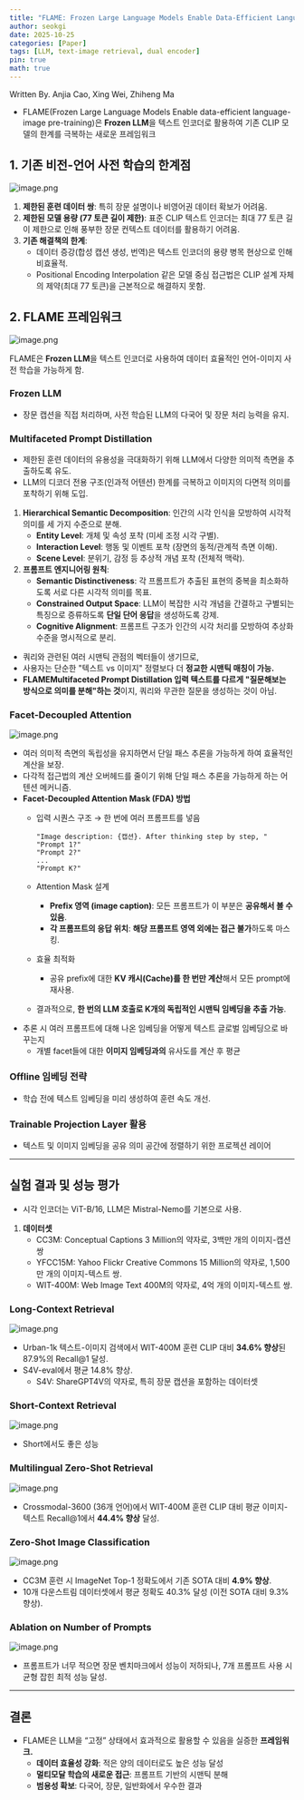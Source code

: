 ```yaml
---
title: "FLAME: Frozen Large Language Models Enable Data-Efficient Language-Image Pre-training"
author: seokgi
date: 2025-10-25
categories: [Paper]
tags: [LLM, text-image retrieval, dual encoder]
pin: true
math: true
---
```

Written By. Anjia Cao, Xing Wei, Zhiheng Ma

- FLAME(Frozen Large Language Models Enable data-efficient language-image pre-training)은 **Frozen LLM**을 텍스트 인코더로 활용하여 기존 CLIP 모델의 한계를 극복하는 새로운 프레임워크

## 1. 기존 비전-언어 사전 학습의 한계점

![image.png](https://seokilee0412.github.io/assets/img/FLAME/image.png)

1. **제한된 훈련 데이터 쌍**: 특히 장문 설명이나 비영어권 데이터 확보가 어려움.
2. **제한된 모델 용량 (77 토큰 길이 제한)**: 표준 CLIP 텍스트 인코더는 최대 77 토큰 길이 제한으로 인해 풍부한 장문 컨텍스트 데이터를 활용하기 어려움.
3. **기존 해결책의 한계**:
    - 데이터 증강(합성 캡션 생성, 번역)은 텍스트 인코더의 용량 병목 현상으로 인해 비효율적.
    - Positional Encoding Interpolation 같은 모델 중심 접근법은 CLIP 설계 자체의 제약(최대 77 토큰)을 근본적으로 해결하지 못함.

## 2. FLAME 프레임워크

![image.png](https://seokilee0412.github.io/assets/img/FLAME/image1.png)

FLAME은 **Frozen LLM**을 텍스트 인코더로 사용하여 데이터 효율적인 언어-이미지 사전 학습을 가능하게 함.

### **Frozen LLM**

- 장문 캡션을 직접 처리하며, 사전 학습된 LLM의 다국어 및 장문 처리 능력을 유지.

### **Multifaceted Prompt Distillation**

- 제한된 훈련 데이터의 유용성을 극대화하기 위해 LLM에서 다양한 의미적 측면을 추출하도록 유도.
- LLM의 디코더 전용 구조(인과적 어텐션) 한계를 극복하고 이미지의 다면적 의미를 포착하기 위해 도입.
1. **Hierarchical Semantic Decomposition**: 인간의 시각 인식을 모방하여 시각적 의미를 세 가지 수준으로 분해.
    - **Entity Level**: 개체 및 속성 포착 (미세 조정 시각 구별).
    - **Interaction Level**: 행동 및 이벤트 포착 (장면의 동적/관계적 측면 이해).
    - **Scene Level**: 분위기, 감정 등 추상적 개념 포착 (전체적 맥락).
2. **프롬프트 엔지니어링 원칙**:
    - **Semantic Distinctiveness**: 각 프롬프트가 추출된 표현의 중복을 최소화하도록 서로 다른 시각적 의미를 목표.
    - **Constrained Output Space**: LLM이 복잡한 시각 개념을 간결하고 구별되는 특징으로 증류하도록 **단일 단어 응답**을 생성하도록 강제.
    - **Cognitive Alignment**: 프롬프트 구조가 인간의 시각 처리를 모방하여 추상화 수준을 명시적으로 분리.
- 쿼리와 관련된 여러 시맨틱 관점의 벡터들이 생기므로,
- 사용자는 단순한 "텍스트 vs 이미지" 정렬보다 더 **정교한 시맨틱 매칭이 가능.**
- **FLAMEMultifaceted Prompt Distillation 입력 텍스트를 다르게 "질문해보는 방식으로 의미를 분해"하는 것**이지, 쿼리와 무관한 질문을 생성하는 것이 아님.

### **Facet-Decoupled Attention**

![image.png](https://seokilee0412.github.io/assets/img/FLAME/image2.png)

- 여러 의미적 측면의 독립성을 유지하면서 단일 패스 추론을 가능하게 하여 효율적인 계산을 보장.
- 다각적 접근법의 계산 오버헤드를 줄이기 위해 단일 패스 추론을 가능하게 하는 어텐션 메커니즘.
- **Facet-Decoupled Attention Mask (FDA) 방법**
    - 입력 시퀀스 구조 → 한 번에 여러 프롬프트를 넣음
        
        ```
        "Image description: {캡션}. After thinking step by step, "
        "Prompt 1?"
        "Prompt 2?"
        ...
        "Prompt K?"
        ```
        
    - Attention Mask 설계
        - **Prefix 영역 (image caption)**: 모든 프롬프트가 이 부분은 **공유해서 볼 수 있음**.
        - **각 프롬프트의 응답 위치**: **해당 프롬프트 영역 외에는 접근 불가**하도록 마스킹.
    - 효율 최적화
        - 공유 prefix에 대한 **KV 캐시(Cache)를 한 번만 계산**해서 모든 prompt에 재사용.
    - 결과적으로, **한 번의 LLM 호출로 K개의 독립적인 시맨틱 임베딩을 추출 가능**.
- 추론 시 여러 프롬프트에 대해 나온 임베딩을 어떻게 텍스트 글로벌 임베딩으로 바꾸는지
    - 개별 facet들에 대한 **이미지 임베딩과의** 유사도를 계산 후 평균

### **Offline 임베딩 전략**

- 학습 전에 텍스트 임베딩을 미리 생성하여 훈련 속도 개선.

### **Trainable Projection Layer 활용**

- 텍스트 및 이미지 임베딩을 공유 의미 공간에 정렬하기 위한 프로젝션 레이어

---

## 실험 결과 및 성능 평가

- 시각 인코더는 ViT-B/16, LLM은 Mistral-Nemo를 기본으로 사용.
1. **데이터셋**
    - CC3M: Conceptual Captions 3 Million의 약자로, 3백만 개의 이미지-캡션 쌍
    - YFCC15M: Yahoo Flickr Creative Commons 15 Million의 약자로, 1,500만 개의 이미지-텍스트 쌍.
    - WIT-400M: Web Image Text 400M의 약자로, 4억 개의 이미지-텍스트 쌍.

### **Long-Context Retrieval**

![image.png](https://seokilee0412.github.io/assets/img/FLAME/image3.png)

- Urban-1k 텍스트-이미지 검색에서 WIT-400M 훈련 CLIP 대비 **34.6% 향상**된 87.9%의 Recall@1 달성.
- S4V-eval에서 평균 14.8% 향상.
    - S4V: ShareGPT4V의 약자로, 특히 장문 캡션을 포함하는 데이터셋

### **Short-Context Retrieval**

![image.png](https://seokilee0412.github.io/assets/img/FLAME/image4.png)

- Short에서도 좋은 성능

### **Multilingual Zero-Shot Retrieval**

![image.png](https://seokilee0412.github.io/assets/img/FLAME/image5.png)

- Crossmodal-3600 (36개 언어)에서 WIT-400M 훈련 CLIP 대비 평균 이미지-텍스트 Recall@1에서 **44.4% 향상** 달성.

### **Zero-Shot Image Classification**

![image.png](https://seokilee0412.github.io/assets/img/FLAME/image6.png)

- CC3M 훈련 시 ImageNet Top-1 정확도에서 기존 SOTA 대비 **4.9% 향상**.
- 10개 다운스트림 데이터셋에서 평균 정확도 40.3% 달성 (이전 SOTA 대비 9.3% 향상).

### **Ablation on Number of Prompts**

![image.png](https://seokilee0412.github.io/assets/img/FLAME/image7.png)

- 프롬프트가 너무 적으면 장문 벤치마크에서 성능이 저하되나, 7개 프롬프트 사용 시 균형 잡힌 최적 성능 달성.

---

## 결론

- FLAME은 LLM을 “고정” 상태에서 효과적으로 활용할 수 있음을 실증한 **프레임워크.**
    - **데이터 효율성 강화**: 적은 양의 데이터로도 높은 성능 달성
    - **멀티모달 학습의 새로운 접근**: 프롬프트 기반의 시맨틱 분해
    - **범용성 확보**: 다국어, 장문, 일반화에서 우수한 결과